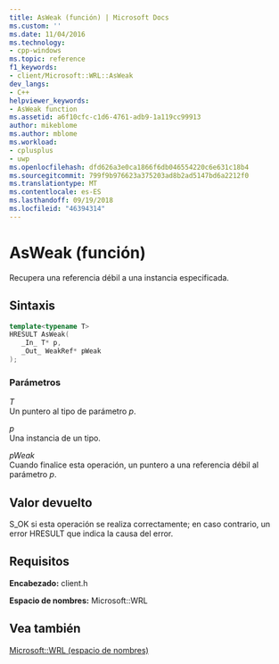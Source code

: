 ```yaml
---
title: AsWeak (función) | Microsoft Docs
ms.custom: ''
ms.date: 11/04/2016
ms.technology:
- cpp-windows
ms.topic: reference
f1_keywords:
- client/Microsoft::WRL::AsWeak
dev_langs:
- C++
helpviewer_keywords:
- AsWeak function
ms.assetid: a6f10cfc-c1d6-4761-adb9-1a119cc99913
author: mikeblome
ms.author: mblome
ms.workload:
- cplusplus
- uwp
ms.openlocfilehash: dfd626a3e0ca1866f6db046554220c6e631c18b4
ms.sourcegitcommit: 799f9b976623a375203ad8b2ad5147bd6a2212f0
ms.translationtype: MT
ms.contentlocale: es-ES
ms.lasthandoff: 09/19/2018
ms.locfileid: "46394314"
---
```

# <a name="asweak-function"></a>AsWeak (función)

Recupera una referencia débil a una instancia especificada.

## <a name="syntax"></a>Sintaxis

```cpp
template<typename T>
HRESULT AsWeak(
   _In_ T* p,
   _Out_ WeakRef* pWeak
);
```

### <a name="parameters"></a>Parámetros

*T*<br/>
Un puntero al tipo de parámetro *p*.

*p*<br/>
Una instancia de un tipo.

*pWeak*<br/>
Cuando finalice esta operación, un puntero a una referencia débil al parámetro *p*.

## <a name="return-value"></a>Valor devuelto

S_OK si esta operación se realiza correctamente; en caso contrario, un error HRESULT que indica la causa del error.

## <a name="requirements"></a>Requisitos

**Encabezado:** client.h

**Espacio de nombres:** Microsoft::WRL

## <a name="see-also"></a>Vea también

[Microsoft::WRL (espacio de nombres)](../windows/microsoft-wrl-namespace.md)